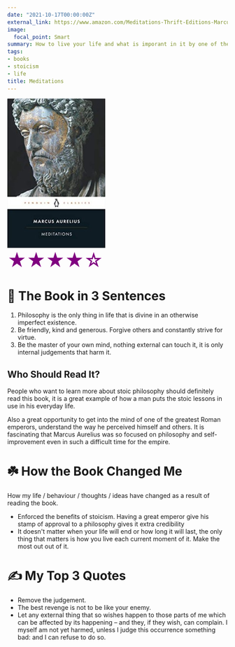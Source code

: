 ```yaml
---
date: "2021-10-17T00:00:00Z"
external_link: https://www.amazon.com/Meditations-Thrift-Editions-Marcus-Aurelius/dp/048629823X
image:
  focal_point: Smart
summary: How to live your life and what is imporant in it by one of the greatest Roman emperors. 
tags:
- books
- stoicism
- life
title: Meditations
---
```


<p style="margin:0; "><img src="featured-hex.jpg"></p>
<p style="color:purple;font-size:300%;margin:0;padding-top:0;padding-bottom:0"> &starf;&starf;&starf;&starf;&star; </p>


# 🚀 The Book in 3 Sentences

1. Philosophy is the only thing in life that is divine in an otherwise imperfect existence. 
2. Be friendly, kind and generous. Forgive others and constantly strive for virtue.
3. Be the master of your own mind, nothing external can touch it, it is only internal judgements that harm it.

## Who Should Read It?

People who want to learn more about stoic philosophy should definitely read this book, it is a great example of how a man puts the stoic lessons in use in his everyday life.

Also a great opportunity to get into the mind of one of the greatest Roman emperors, understand the way he perceived himself and others. It is fascinating that Marcus Aurelius was so focused on philosophy and self-improvement even in such a difficult time for the empire.

# ☘️ How the Book Changed Me

How my life / behaviour / thoughts / ideas have changed as a result of reading the book.

- Enforced the benefits of stoicism. Having a great emperor give his stamp of approval to a philosophy gives it extra credibility
- It doesn't matter when your life will end or how long it will last, the only thing that matters is how you live each current moment of it. Make the most out out of it.

# ✍️ My Top 3 Quotes

- Remove the judgement.
- The best revenge is not to be like your enemy.
- Let any external thing that so wishes happen to those parts of me which can be affected by its happening – and they, if they wish, can complain. I myself am not yet harmed, unless I judge this occurrence something bad: and I can refuse to do so.